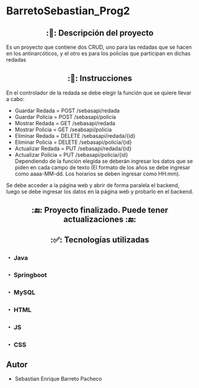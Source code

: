 # BarretoSebastian_Prog2
##
<h2 align="center"> :📄: Descripción del proyecto </h2>

Es un proyecto que contiene dos CRUD, uno para las redadas que se hacen en los antinarcóticos, y el otro es para los policías que participan en dichas redadas

##
<h2 align="center"> :📏: Instrucciones </h2>

En el controlador de la redada se debe elegir la función que se quiere llevar a cabo:
- Guardar Redada = POST /sebasapi/redada
- Guardar Policia = POST /sebasapi/policia
- Mostrar Redada = GET /sebasapi/redada
- Mostrar Policia = GET /seabsapi/policia
- Eliminar Redada = DELETE /sebasapi/redada/{id}
- Eliminar Policia = DELETE /sebasapi/policia/{id}
- Actualizar Redada = PUT /sebasapi/redada/{id}
- Actualizar Policia = PUT /sebasapi/policia/{id}  
Dependiendo de la función elegida se deberán ingresar los datos que se piden en cada campo de texto (El formato de los años se debe ingresar como aaaa-MM-dd. Los horarios se deben ingresar como HH:mm).

Se debe acceder a la página web y abrir de forma paralela el backend, luego se debe ingresar los datos en la página web y probarlo en el backend.

<h2 align="center">:🔚: Proyecto finalizado. Puede tener actualizaciones :🔚:</h2>

##
<h2 align="center">:✅: Tecnologías utilizadas</h2> 
<h3>・ Java<h3>
<h3>・ Springboot<h3>
<h3>・ MySQL<h3>
<h3>・ HTML<h3>
<h3>・ JS<h3>
<h3>・ CSS<h3>

##
<h2>Autor</h2>

  - Sebastian Enrique Barreto Pacheco
